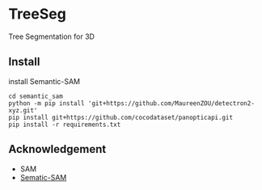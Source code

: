 # TreeSeg

Tree Segmentation for 3D

## Install

install Semantic-SAM

```shell
cd semantic_sam
python -m pip install 'git+https://github.com/MaureenZOU/detectron2-xyz.git'
pip install git+https://github.com/cocodataset/panopticapi.git
pip install -r requirements.txt
```

## Acknowledgement

- SAM
- [Sematic-SAM](https://github.com/UX-Decoder/Semantic-SAM/tree/main)